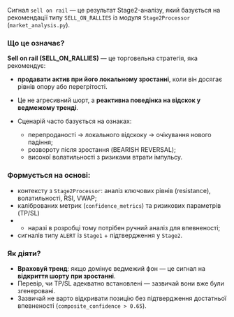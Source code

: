 Сигнал `sell on rail` — це результат Stage2-аналізу, який базується на рекомендації типу `SELL_ON_RALLIES` із модуля `Stage2Processor` (`market_analysis.py`).

### Що це означає?

**Sell on rail (SELL\_ON\_RALLIES)** — це торговельна стратегія, яка рекомендує:

* **продавати актив при його локальному зростанні**, коли він досягає рівнів опору або перегрітості.
* Це не агресивний шорт, а **реактивна поведінка на відскок у ведмежому тренді**.
* Сценарій часто базується на ознаках:

  * перепроданості → локального відскоку → очікування нового падіння;
  * розвороту після зростання (BEARISH REVERSAL);
  * високої волатильності з ризиками втрати імпульсу.

### Формується на основі:

* контексту з `Stage2Processor`: аналіз ключових рівнів (resistance), волатильності, RSI, VWAP;
* каліброваних метрик (`confidence_metrics`) та ризикових параметрів (TP/SL)
* - наразі в розробці тому потрібен ручний аналіз для впевненості;
* сигналів типу `ALERT` із `Stage1` + підтвердження у `Stage2`.

### Як діяти?

* **Враховуй тренд**: якщо домінує ведмежий фон — це сигнал на **відкриття шорту при зростанні**.
* Перевір, чи TP/SL адекватно встановлені — зазвичай вони вже були згенеровані.
* Зазвичай не варто відкривати позицію без підтвердження достатньої впевненості (`composite_confidence > 0.65`).


